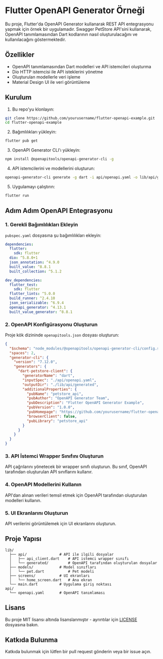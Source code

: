 # Flutter OpenAPI Generator Örneği

Bu proje, Flutter'da OpenAPI Generator kullanarak REST API entegrasyonu yapmak için örnek bir uygulamadır. Swagger PetStore API'sini kullanarak, OpenAPI tanımlamasından Dart kodlarının nasıl oluşturulacağını ve kullanılacağını göstermektedir.

## Özellikler

- OpenAPI tanımlamasından Dart modelleri ve API istemcileri oluşturma
- Dio HTTP istemcisi ile API isteklerini yönetme
- Oluşturulan modellerle veri işleme
- Material Design UI ile veri görüntüleme

## Kurulum

1. Bu repo'yu klonlayın:
```bash
git clone https://github.com/yourusername/flutter-openapi-example.git
cd flutter-openapi-example
```

2. Bağımlılıkları yükleyin:
```bash
flutter pub get
```

3. OpenAPI Generator CLI'ı yükleyin:
```bash
npm install @openapitools/openapi-generator-cli -g
```

4. API istemcilerini ve modellerini oluşturun:
```bash
openapi-generator-cli generate -g dart -i api/openapi.yaml -o lib/api/generated --additional-properties=pubName=petstore_api,pubAuthor="OpenAPI Generator Team",pubVersion=1.0.0
```

5. Uygulamayı çalıştırın:
```bash
flutter run
```

## Adım Adım OpenAPI Entegrasyonu

### 1. Gerekli Bağımlılıkları Ekleyin

`pubspec.yaml` dosyasına şu bağımlılıkları ekleyin:

```yaml
dependencies:
  flutter:
    sdk: flutter
  dio: ^5.8.0+1
  json_annotation: ^4.9.0
  built_value: ^8.8.1
  built_collection: ^5.1.2

dev_dependencies:
  flutter_test:
    sdk: flutter
  flutter_lints: ^5.0.0
  build_runner: ^2.4.10
  json_serializable: ^6.9.4
  openapi_generator: ^4.13.1
  built_value_generator: ^8.8.1
```

### 2. OpenAPI Konfigürasyonu Oluşturun

Proje kök dizininde `openapitools.json` dosyası oluşturun:

```json
{
  "$schema": "node_modules/@openapitools/openapi-generator-cli/config.schema.json",
  "spaces": 2,
  "generator-cli": {
    "version": "7.12.0",
    "generators": {
      "dart-petstore-client": {
        "generatorName": "dart",
        "inputSpec": "./api/openapi.yaml",
        "outputDir": "./lib/api/generated",
        "additionalProperties": {
          "pubName": "petstore_api",
          "pubAuthor": "OpenAPI Generator Team",
          "pubDescription": "Flutter OpenAPI Generator Example",
          "pubVersion": "1.0.0",
          "pubHomepage": "https://github.com/yourusername/flutter-openapi-example",
          "browserClient": false,
          "pubLibrary": "petstore_api"
        }
      }
    }
  }
}
```

### 3. API İstemci Wrapper Sınıfını Oluşturun

API çağrılarını yönetecek bir wrapper sınıfı oluşturun. Bu sınıf, OpenAPI tarafından oluşturulan API sınıflarını kullanır.

### 4. OpenAPI Modellerini Kullanın

API'dan alınan verileri temsil etmek için OpenAPI tarafından oluşturulan modelleri kullanın.

### 5. UI Ekranlarını Oluşturun

API verilerini görüntülemek için UI ekranlarını oluşturun.

## Proje Yapısı

```
lib/
  ├── api/               # API ile ilgili dosyalar
  │   ├── api_client.dart    # API istemci wrapper sınıfı
  │   └── generated/         # OpenAPI tarafından oluşturulan dosyalar
  ├── models/            # Model sınıfları
  │   └── pet.dart           # Pet modeli
  ├── screens/           # UI ekranları
  │   └── home_screen.dart   # Ana ekran
  └── main.dart          # Uygulama giriş noktası
api/
  └── openapi.yaml       # OpenAPI tanımlaması
```

## Lisans

Bu proje MIT lisansı altında lisanslanmıştır - ayrıntılar için [LICENSE](LICENSE) dosyasına bakın.

## Katkıda Bulunma

Katkıda bulunmak için lütfen bir pull request gönderin veya bir issue açın.
